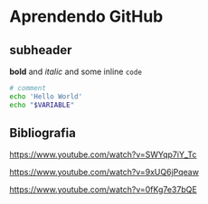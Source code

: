 # Aprendendo GitHub

## subheader

**bold** and *italic* and some inline `code`

``` bash
# comment
echo 'Hello World'
echo "$VARIABLE"
```
## Bibliografia
https://www.youtube.com/watch?v=SWYqp7iY_Tc

https://www.youtube.com/watch?v=9xUQ6jPqeaw

https://www.youtube.com/watch?v=0fKg7e37bQE
